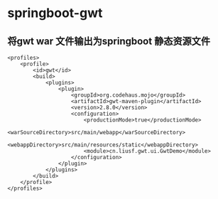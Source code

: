 # springboot-gwt
## 将gwt war 文件输出为springboot 静态资源文件

    <profiles>
        <profile>
            <id>gwt</id>
            <build>
                <plugins>
                    <plugin>
                        <groupId>org.codehaus.mojo</groupId>
                        <artifactId>gwt-maven-plugin</artifactId>
                        <version>2.8.0</version>
                        <configuration>
                            <productionMode>true</productionMode>
                            <warSourceDirectory>src/main/webapp</warSourceDirectory>
                            <webappDirectory>src/main/resources/static</webappDirectory>
                            <module>cn.liusf.gwt.ui.GwtDemo</module>
                        </configuration>
                    </plugin>
                </plugins>
            </build>
        </profile>
    </profiles>

  
